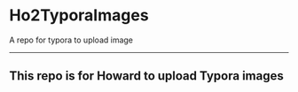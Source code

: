 # Ho2TyporaImages
A repo for typora to upload image

---
## This repo is for Howard to upload Typora images
